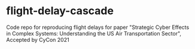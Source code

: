 # flight-delay-cascade
Code repo for reproducing flight delays for paper "Strategic Cyber Effects in Complex Systems: Understanding the US Air Transportation Sector", Accepted by CyCon 2021
